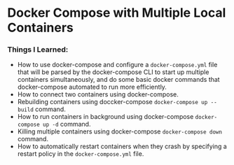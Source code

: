 # Docker Compose with Multiple Local Containers

### Things I Learned:
- How to use docker-compose and configure a `docker-compose.yml` file that will be parsed by the docker-compose CLI to start up multiple containers simultaneously, and do some basic docker commands that docker-compose automated to run more efficiently.
- How to connect two containers using docker-compose.
- Rebuilding containers using doccker-compose `docker-compose up --build` command.
- How to run containers in background using docker-compose `docker-compose up -d` command.
- Killing multiple containers using docker-compose `docker-compose down` command.
- How to automatically restart containers when they crash by specifying a restart policy in the `docker-compose.yml` file.